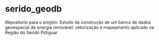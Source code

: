 # serido_geodb
Répositorio para o projeto: Estudo da construção de um banco de dados geoespacial de energia renovável: vetorização e mapeamento aplicado na Região do Seridó Potiguar
